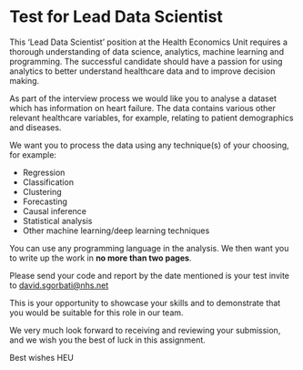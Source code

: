 # Test for Lead Data Scientist

This ‘Lead Data Scientist’ position at the Health Economics Unit requires a thorough understanding of data science, analytics, machine learning and programming. The successful candidate should have a passion for using analytics to better understand healthcare data and to improve decision making. 

As part of the interview process we would like you to analyse a dataset which has information on heart failure. The data contains various other relevant healthcare variables, for example, relating to patient demographics and diseases. 

We want you to process the data using any technique(s) of your choosing, for example:

* Regression
* Classification
* Clustering
* Forecasting
* Causal inference
* Statistical analysis
* Other machine learning/deep learning techniques 

You can use any programming language in the analysis. We then want you to write up the work in **no more than two pages**.

Please send your code and report by the date mentioned is your test invite to david.sgorbati@nhs.net

This is your opportunity to showcase your skills and to demonstrate that you would be suitable for this role in our team.

We very much look forward to receiving and reviewing your submission, and we wish you the best of luck in this assignment.

Best wishes
HEU
